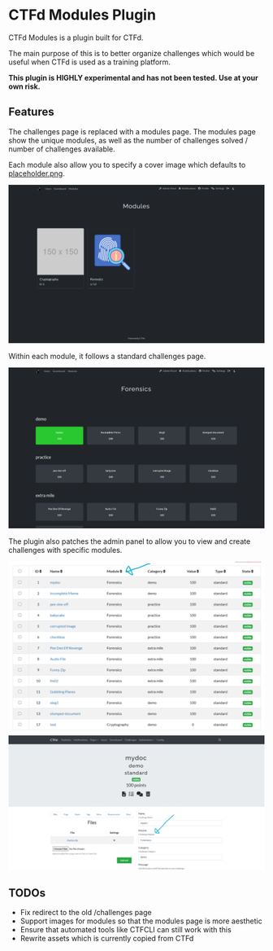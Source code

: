 # CTFd Modules Plugin

CTFd Modules is a plugin built for CTFd.

The main purpose of this is to better organize challenges which would be useful when CTFd is used as a training platform.

**This plugin is HIGHLY experimental and has not been tested. Use at your own risk.**


## Features

The challenges page is replaced with a modules page. The modules page show the unique modules, as well as the number of challenges solved / number of challenges available.

Each module also allow you to specify a cover image which defaults to [placeholder.png](assets/img/placeholder.png).

![](images/module-listing.png)

Within each module, it follows a standard challenges page.

![](images/challenge-listing.png)

The plugin also patches the admin panel to allow you to view and create challenges with specific modules.

![](images/admin-challenge-listing.png)
![](images/challenge-create.png)

## TODOs

- Fix redirect to the old /challenges page
- Support images for modules so that the modules page is more aesthetic
- Ensure that automated tools like CTFCLI can still work with this
- Rewrite assets which is currently copied from CTFd
